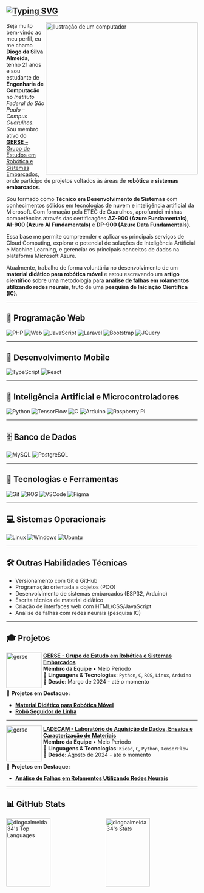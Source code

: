 ## [![Typing SVG](https://readme-typing-svg.demolab.com?font=Roboto&weight=600&size=25&pause=1000&vCenter=true&width=505&height=30&lines=%F0%9F%91%8B+Ol%C3%A1!+Eu+sou+o+Diogo+Da+Silva+Almeida+%F0%9F%91%8B;%F0%9F%91%8B+Hello!+I+am+Diogo+Da+Silva+Almeida+%F0%9F%91%8B;%F0%9F%91%8B+%E4%BD%A0%E5%A5%BD%EF%BC%81%E6%88%91%E6%98%AF%E8%BF%AA%E5%A5%A5%E6%88%88%C2%B7%E8%BE%BE%C2%B7%E5%B8%AD%E5%B0%94%E7%93%A6%C2%B7%E9%98%BF%E5%B0%94%E6%A2%85%E8%BE%BE+%F0%9F%91%8B;%F0%9F%91%8B+%C2%A1Hola!+Soy+Diogo+Da+Silva+Almeida+%F0%9F%91%8B)](https://git.io/typing-svg)

<!-- <a href="https://git.io/typing-svg"><img src="https://readme-typing-svg.demolab.com?font=Roboto&weight=600&size=25&pause=1000&vCenter=true&width=505&height=30&lines=%F0%9F%91%8B+Ol%C3%A1!+Eu+sou+o+Diogo+Almeida+%F0%9F%91%8B;%F0%9F%91%8B+Hello!+I+am+Diogo+Almeida+%F0%9F%91%8B;%F0%9F%91%8B+%E4%BD%A0%E5%A5%BD%EF%BC%81%E6%88%91%E6%98%AF%E8%BF%AA%E5%A5%A5%E6%88%88%C2%B7%E9%98%BF%E5%B0%94%E6%A2%85%E8%BE%BE+%F0%9F%91%8B;%F0%9F%91%8B+%C2%A1Hola!+Soy+Diogo+Almeida+%F0%9F%91%8B" alt="Typing SVG" /></a> -->

<img src="https://raw.githubusercontent.com/MicaelliMedeiros/micaellimedeiros/master/image/computer-illustration.png" alt="Ilustração de um computador" width="400px" align="right">

Seja muito bem-vindo ao meu perfil, eu me chamo **Diogo da Silva Almeida**, tenho 21 anos e sou estudante de **Engenharia de Computação** no *Instituto Federal de São Paulo – Campus Guarulhos*. Sou membro ativo do [**GERSE** – Grupo de Estudos em Robótica e Sistemas Embarcados](http://gru.ifsp.edu.br/index.php/gerse.html), onde participo de projetos voltados às áreas de **robótica** e **sistemas embarcados**.

Sou formado como **Técnico em Desenvolvimento de Sistemas** com conhecimentos sólidos em tecnologias de nuvem e inteligência artificial da Microsoft. Com formação pela ETEC de Guarulhos, aprofundei minhas competências através das certificações **AZ-900 (Azure Fundamentals)**, **AI-900 (Azure AI Fundamentals)** e **DP-900 (Azure Data Fundamentals)**.

Essa base me permite compreender e aplicar os principais serviços de Cloud Computing, explorar o potencial de soluções de Inteligência Artificial e Machine Learning, e gerenciar os principais conceitos de dados na plataforma Microsoft Azure.

Atualmente, trabalho de forma voluntária no desenvolvimento de um **material didático para robótica móvel** e estou escrevendo um **artigo científico** sobre uma metodologia para **análise de falhas em rolamentos utilizando redes neurais**, fruto de uma **pesquisa de Iniciação Científica (IC)**.

---

## 🚀 Programação Web
![PHP](https://skillicons.dev/icons?i=php)
![Web](https://skillicons.dev/icons?i=html,css)
![JavaScript](https://skillicons.dev/icons?i=javascript)
![Laravel](https://skillicons.dev/icons?i=laravel)
![Bootstrap](https://skillicons.dev/icons?i=bootstrap)
![JQuery](https://skillicons.dev/icons?i=jquery)

---

## 📱 Desenvolvimento Mobile
![TypeScript](https://skillicons.dev/icons?i=ts)
![React](https://skillicons.dev/icons?i=react)

---

## 🤖 Inteligência Artificial e Microcontroladores
![Python](https://skillicons.dev/icons?i=python)
![TensorFlow](https://skillicons.dev/icons?i=tensorflow)
![C](https://skillicons.dev/icons?i=c)
![Arduino](https://skillicons.dev/icons?i=arduino)
![Raspberry Pi](https://skillicons.dev/icons?i=raspberrypi)

---

## 🗄️ Banco de Dados
![MySQL](https://skillicons.dev/icons?i=mysql)
![PostgreSQL](https://skillicons.dev/icons?i=postgresql)

---

## 🤖 Tecnologias e Ferramentas
![Git](https://skillicons.dev/icons?i=git)
![ROS](https://skillicons.dev/icons?i=ros)
![VSCode](https://skillicons.dev/icons?i=vscode)
![Figma](https://skillicons.dev/icons?i=figma)

---

## 💻 Sistemas Operacionais
![Linux](https://skillicons.dev/icons?i=linux)
![Windows](https://skillicons.dev/icons?i=windows)
![Ubuntu](https://skillicons.dev/icons?i=ubuntu)

---

## 🛠️ Outras Habilidades Técnicas
- Versionamento com Git e GitHub
- Programação orientada a objetos (POO)
- Desenvolvimento de sistemas embarcados (ESP32, Arduino)
- Escrita técnica de material didático
- Criação de interfaces web com HTML/CSS/JavaScript
- Análise de falhas com redes neurais (pesquisa IC)

---

## 🎓 Projetos

<p align="left">
  <img align="left" height="94px" width="94px" alt="gerse" src="https://avatars.githubusercontent.com/u/48525795?s=200&v=4"/>
</p>

[**GERSE - Grupo de Estudo em Robótica e Sistemas Embarcados**](http://gru.ifsp.edu.br/index.php/gerse.html)   
**Membro da Equipe** • Meio Período <br>
🔧 **Linguagens & Tecnologias**: `Python`, `C`, `ROS`, `Linux`, `Arduino`  
📅 **Desde**: Março de 2024 - até o momento  

📌 **Projetos em Destaque:**

- [**Material Didático para Robótica Móvel**](https://www.linkedin.com/in/diogo-da-silva-almeida/details/projects/)
- [**Robô Seguidor de Linha**](https://www.linkedin.com/in/diogo-da-silva-almeida/details/projects/)

---

<p align="left">
  <img align="left" height="94px" width="94px" alt="gerse" src="https://github.com/user-attachments/assets/1b3173c7-634b-40e2-91d0-fa43b36e0e60"/>

</p>

[**LADECAM - Laboratório de Aquisição de Dados, Ensaios e Caracterização de Materiais**](http://dgp.cnpq.br/dgp/espelhogrupo/8102924507174190)   
**Membro da Equipe** • Meio Período <br>
🔧 **Linguagens & Tecnologias**: `Kicad`, `C`, `Python`, `TensorFlow`  
📅 **Desde**: Agosto de 2024 - até o momento  

📌 **Projetos em Destaque:**

- [**Análise de Falhas em Rolamentos Utilizando Redes Neurais**](https://www.linkedin.com/in/diogo-da-silva-almeida/details/projects/)

---

## 📊 GitHub Stats

<div style="display: flex; justify-content: space-between; gap: 5px;">
  <img src="https://github-readme-stats.vercel.app/api/top-langs/?username=diogoalmeida34&theme=tokyonight&show_icons=true&hide_border=false&layout=compact" alt="diogoalmeida34's Top Languages" style="width: 48%; height: 180px; object-fit: cover;" />
  <img src="https://github-readme-stats.vercel.app/api?username=diogoalmeida34&theme=tokyonight&show_icons=true&hide_border=false&count_private=false" alt="diogoalmeida34's Stats" style="width: 48%; height: 180px; object-fit: cover;" />
</div>
